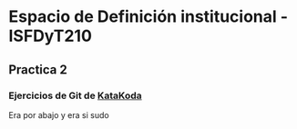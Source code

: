 # Espacio de Definición institucional - ISFDyT210
## Practica 2 
### Ejercicios de Git de [KataKoda](https://www.katacoda.com/courses/git/1)

Era por abajo
y era si sudo
